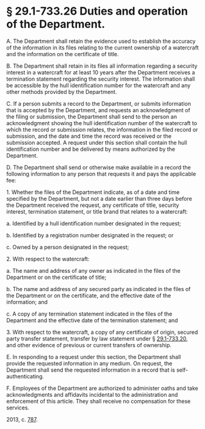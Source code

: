 # § 29.1-733.26 Duties and operation of the Department.

<p>A. The Department shall retain the evidence used to establish the accuracy of the information in its files relating to the current ownership of a watercraft and the information on the certificate of title.</p><p>B. The Department shall retain in its files all information regarding a security interest in a watercraft for at least 10 years after the Department receives a termination statement regarding the security interest. The information shall be accessible by the hull identification number for the watercraft and any other methods provided by the Department.</p><p>C. If a person submits a record to the Department, or submits information that is accepted by the Department, and requests an acknowledgment of the filing or submission, the Department shall send to the person an acknowledgment showing the hull identification number of the watercraft to which the record or submission relates, the information in the filed record or submission, and the date and time the record was received or the submission accepted. A request under this section shall contain the hull identification number and be delivered by means authorized by the Department.</p><p>D. The Department shall send or otherwise make available in a record the following information to any person that requests it and pays the applicable fee:</p><p>1. Whether the files of the Department indicate, as of a date and time specified by the Department, but not a date earlier than three days before the Department received the request, any certificate of title, security interest, termination statement, or title brand that relates to a watercraft:</p><p>a. Identified by a hull identification number designated in the request;</p><p>b. Identified by a registration number designated in the request; or</p><p>c. Owned by a person designated in the request;</p><p>2. With respect to the watercraft:</p><p>a. The name and address of any owner as indicated in the files of the Department or on the certificate of title;</p><p>b. The name and address of any secured party as indicated in the files of the Department or on the certificate, and the effective date of the information; and</p><p>c. A copy of any termination statement indicated in the files of the Department and the effective date of the termination statement; and</p><p>3. With respect to the watercraft, a copy of any certificate of origin, secured party transfer statement, transfer by law statement under § <a href='http://law.lis.virginia.gov/vacode/29.1-733.20/'>29.1-733.20</a>, and other evidence of previous or current transfers of ownership.</p><p>E. In responding to a request under this section, the Department shall provide the requested information in any medium. On request, the Department shall send the requested information in a record that is self-authenticating.</p><p>F. Employees of the Department are authorized to administer oaths and take acknowledgments and affidavits incidental to the administration and enforcement of this article. They shall receive no compensation for these services.</p><p>2013, c. <a href='http://lis.virginia.gov/cgi-bin/legp604.exe?131+ful+CHAP0787'>787</a>.</p>